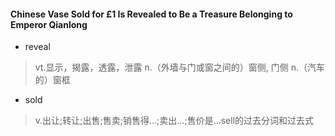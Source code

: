 #### Chinese Vase Sold for £1 Is Revealed to Be a Treasure Belonging to Emperor Qianlong ####
- reveal
> vt.显示，揭露，透露，泄露  n.（外墙与门或窗之间的）窗侧, 门侧  n.（汽车的）窗框
- sold
> v.出让;转让;出售;售卖;销售得…;卖出…;售价是…sell的过去分词和过去式